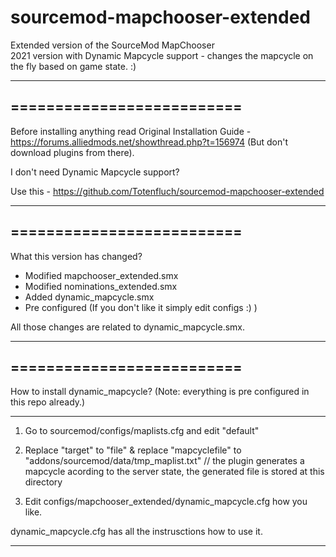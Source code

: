 # sourcemod-mapchooser-extended
Extended version of the SourceMod MapChooser  
2021 version with Dynamic Mapcycle support - changes the mapcycle on the fly based on game state. :) 

--------------------------
==========================
--------------------------

Before installing anything read Original Installation Guide - https://forums.alliedmods.net/showthread.php?t=156974 (But don't download plugins from there).

I don't need Dynamic Mapcycle support?

Use this - https://github.com/Totenfluch/sourcemod-mapchooser-extended

--------------------------
==========================
--------------------------

What this version has changed?

- Modified mapchooser_extended.smx
- Modified nominations_extended.smx
- Added dynamic_mapcycle.smx
- Pre configured (If you don't like it simply edit configs :) )

All those changes are related to dynamic_mapcycle.smx.

--------------------------
==========================
--------------------------

How to install dynamic_mapcycle? (Note: everything is pre configured in this repo already.)


------

1. Go to sourcemod/configs/maplists.cfg and edit "default"

2. Replace  "target" to   "file"  & replace "mapcyclefile" to  "addons/sourcemod/data/tmp_maplist.txt" 
// the plugin generates a mapcycle acording to the server state, the generated file is stored at this directory

4. Edit configs/mapchooser_extended/dynamic_mapcycle.cfg how you like. 

dynamic_mapcycle.cfg has all the instrusctions how to use it. 

------

